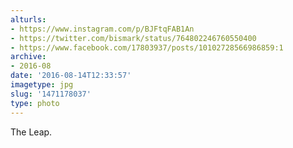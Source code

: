 ```yaml
---
alturls:
- https://www.instagram.com/p/BJFtqFAB1An
- https://twitter.com/bismark/status/764802246760550400
- https://www.facebook.com/17803937/posts/10102728566986859:1
archive:
- 2016-08
date: '2016-08-14T12:33:57'
imagetype: jpg
slug: '1471178037'
type: photo
---
```


The Leap.

